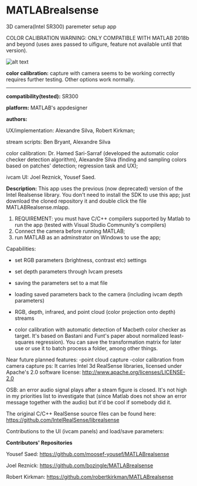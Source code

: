 # MATLABrealsense
3D camera(Intel SR300) paremeter setup app

COLOR CALIBRATION WARNING: ONLY COMPATIBLE WITH MATLAB 2018b and beyond (uses axes passed to uifigure, feature not available until that version).

![alt text](https://github.com/alexandresoaresilva/MATLABrealsense/blob/master/documentation/Capture.PNG)

**color calibration:** capture with camera seems to be working correctly requires further testing. Other options work normally.
***************************************************************************************************************************************
**compatibility(tested):** SR300

**platform:** MATLAB's appdesigner

**authors:**

UX/implementation: Alexandre Silva, Robert Kirkman;

stream scripts:  Ben Bryant, Alexandre Silva

color calibration: Dr. Hamed Sari-Sarraf (developed the automatic color checker detection algorithm), Alexandre Silva (finding and sampling colors based on patches' detection; regression task and UX);

ivcam UI: Joel Reznick, Yousef Saed.

**Description:**
This app uses the previous (now deprecated) version of the Intel Realsense library. You don't need to install the SDK to use this app; just download the cloned repository it and double click the file MATLABRealsense.mlapp.

1. REQUIREMENT: you must have C/C++ compilers supported by Matlab to run the app (tested with Visual Studio Community's compilers)
2. Connect the camera before running MATLAB; 
3. run MATLAB as an adminstrator on Windows to use the app;

Capabilities:

  - set RGB parameters (brightness, contrast etc) settings
  
  - set depth parameters through Ivcam presets
  
  - saving the parameters set to a mat file
  
  - loading saved parameters back to the camera (including ivcam depth parameters)
  
  - RGB, depth, infrared, and point cloud (color projection onto depth) streams
  
  - color calibration with automatic detection of Macbeth color checker as target. It's based on Bastani and Funt's paper about normalized least-squares regression). You can save the transformation matrix for later use or use it to batch process a folder, among other things.

Near future planned features:
  -point cloud capture
  -color calibration from camera capture
ps: It carries Intel 3d RealSense libraries, licensed under Apache's 2.0 software license:
http://www.apache.org/licenses/LICENSE-2.0

OSB: an error audio signal plays after a steam figure is closed. It's not high in my priorities list to investigate that (since Matlab does not show an error message together with the audio) but it'd be cool if somebody did it.

The original C/C++ RealSense source files can be found here:
https://github.com/IntelRealSense/librealsense

Contributions to the UI (ivcam panels) and load/save parameters:

**Contributors' Repositories**

Yousef Saed: https://github.com/moosef-yousef/MATLABrealsense

Joel Reznick: https://github.com/bozingle/MATLABrealsense

Robert Kirkman: https://github.com/robertkirkman/MATLABrealsense
